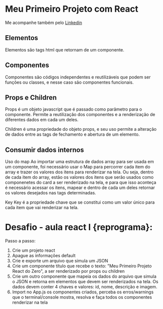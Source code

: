 # Meu Primeiro Projeto com React

Me acompanhe também pelo [Linkedin](http://linkedin.com/in/mariana-seidel-444023193)

## Elementos

Elementos são tags html que retornam de um componente.

## Componentes

Componentes são códigos independentes e reutilizáveis que podem ser funções ou classes, e nesse caso são componentes funcionais.

## Props e Children

Props é um objeto javascript que é passado como parâmetro para o componente. Permite a reutilização dos componentes e a renderização de diferentes dados em cada um deles.

Children é uma propriedade do objeto props, e seu uso permite a alteração de dados entre as tags de fechamento e abertura de um elemento.

## Consumir dados internos

Uso do map
Ao importar uma estrutura de dados array para ser usada em um componente, foi necessário usar o Map para percorrer cada item do array e trazer os valores dos itens para renderizar na tela. Ou seja, dentro de cada item do array, estão os valores dos itens que serão usados como componenetes do card a ser renderizado na tela, e para que isso aconteça é necessário acessar os itens, mapear e dentro de cada um deles retornar os valores desejados nas tags determinadas.

Key
Key é a propriedade chave que se constitui como um valor único para cada item que vai renderizar na tela.

# Desafio - aula react I {reprograma}:

Passo a passo:

1. Crie um projeto react
2. Apague as informações default
3. Crie e exporte um arquivo que simula um JSON
4. Crie um componente título que recebe o texto: "Meu Primeiro Projeto React do Zero", a ser renderizado por props ou children
5. Crie um outro componente que mapeia os dados do arquivo que simula o JSON e retorna em elementos que devem ser renderizados na tela. Os dados devem conter 4 chaves e valores: id, nome, descrição e imagem.
6. Import no App.js os componentes criados, perceba os erros/warnings que o terminal/console mostra, resolva e faça todos os componentes renderizar na tela